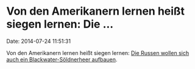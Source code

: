Von den Amerikanern lernen heißt siegen lernen: Die \...
========================================================

Date: 2014-07-24 11:51:31

Von den Amerikanern lernen heißt siegen lernen: [Die Russen wollen sich
auch ein Blackwater-Söldnerheer
aufbauen](http://spiegel.de/article.do?id=982559).
